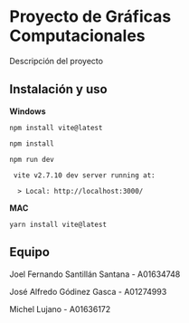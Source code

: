 # Proyecto de Gráficas Computacionales

Descripción del proyecto

## Instalación y uso
**Windows**
```
npm install vite@latest

npm install 

npm run dev

 vite v2.7.10 dev server running at:

  > Local: http://localhost:3000/
```
**MAC**
```
yarn install vite@latest
```

## Equipo
Joel Fernando Santillán Santana - A01634748

José Alfredo Gódinez Gasca - A01274993

Michel Lujano - A01636172
